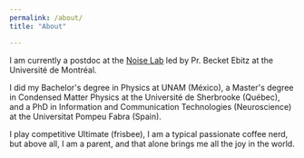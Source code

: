 ```yaml
---
permalink: /about/
title: "About"

---
```


I am currently a postdoc at the [Noise Lab](https://ebitzlab.com) led by Pr. Becket Ebitz at the Université de Montréal.
<!-- I am interested in the role of agency in biology, and how this concept fits within our physical knowledge of the world.
In particular, I am interested in the part that constraints play in the types of behaviours we find in living, adaptive agents. Theory-wise, I am drawn towards optimal control, reinforcement learning, information theory, and related fields. -->

I did my Bachelor's degree in Physics at UNAM (México), a Master's degree in Condensed Matter Physics at the Université de Sherbrooke (Québec), and a PhD in Information and Communication Technologies (Neuroscience) at the Universitat Pompeu Fabra (Spain).

I play competitive Ultimate (frisbee), I am a typical passionate coffee nerd, but above all, I am a parent, and that alone brings me all the joy in the world.